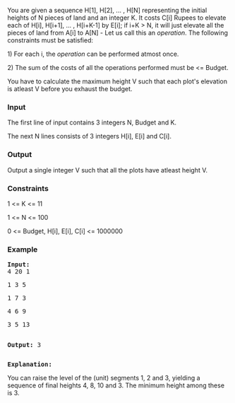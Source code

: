 <p>You are given a sequence H[1], H[2], ... , H[N] representing the initial heights of N pieces of land and an integer K. It costs C[i] Rupees to elevate each of H[i], H[i+1], ... , H[i+K-1] by E[i]; if i+K &gt; N, it will just elevate all the pieces of land from A[i] to A[N] - Let us call this an <em>operation</em>. The following constraints must be satisfied:</p>
<p>1) For each i, the <em>operation</em>&nbsp;can be performed atmost once.</p>
<p>2) The sum of the costs of all the operations performed must be &lt;= Budget.</p>
<p>You have to calculate the maximum height V such that each plot's elevation is atleast V before you exhaust the budget.</p>
<h3>Input</h3>
<p>The first line of input contains 3 integers N, Budget and K.</p>
<p>The next N lines consists of 3 integers H[i], E[i] and C[i].</p>
<h3>Output</h3>
<p>Output a single integer V such that all the plots have atleast height V.</p>
<h3>Constraints</h3>
<p>1 &lt;= K &lt;= 11</p>
<p>1 &lt;= N &lt;= 100</p>
<p>0 &lt;= Budget, H[i], E[i], C[i] &lt;= 1000000</p>
<h3>Example</h3>
<pre><strong>Input:</strong>
4 20 1</pre>
<pre>1 3 5</pre>
<pre>1 7 3</pre>
<pre>4 6 9</pre>
<pre>3 5 13

<strong>Output:</strong>
3</pre>
<pre><strong>Explanation:</strong></pre>
<p>You can raise the level of the (unit) segments 1, 2 and 3, yielding a sequence of final heights 4, 8, 10 and 3. The minimum height among these is 3.</p>